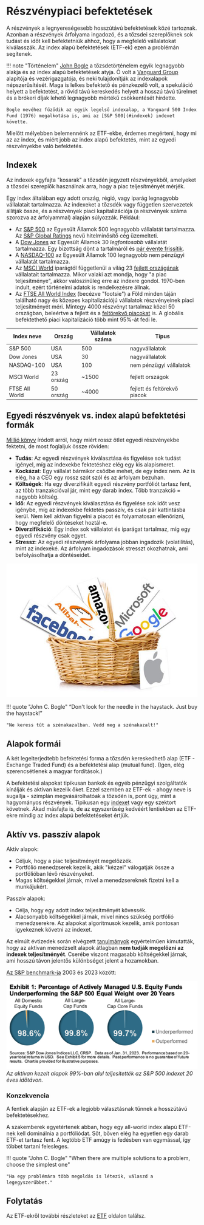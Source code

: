 # Részvénypiaci befektetések

A részvények a legnyereségesebb hosszútávú befektetések közé tartoznak. Azonban a részvények árfolyama ingadozó, és a tőzsdei szereplőknek sok tudást és időt kell befektetniük ahhoz, hogy a megfelelő vállalatokat kiválasszák. Az index alapú befektetések (ETF-ek) ezen a problémán segítenek.

!!! note "Történelem"
    [John Bogle](https://en.wikipedia.org/wiki/John_C._Bogle) a tőzsdetörténelem egyik legnagyobb alakja és az index alapú befektetések atyja. Ő volt a [Vanguard Group](https://en.wikipedia.org/wiki/The_Vanguard_Group) alapítója és vezérigazgatója, és neki tulajdonítják az indexalapok népszerűsítését. Maga is lelkes befektető és pénzkezelő volt, a spekuláció helyett a befektetést, a rövid távú kereskedés helyett a hosszú távú türelmet és a brókeri díjak lehető legnagyobb mértékű csökkentését hirdette.

    Bogle nevéhez fűződik az egyik legelső indexalap, a Vanguard 500 Index Fund (1976) megalkotása is, ami az [S&P 500](#indexek) indexet követte.

Mielőtt mélyebben belemennénk az ETF-ekbe, érdemes megérteni, hogy mi az az index, és miért jobb az index alapú befektetés, mint az egyedi részvényekbe való befektetés.

## Indexek

Az indexek egyfajta "kosarak" a tőzsdén jegyzett részvényekből, amelyeket a tőzsdei szereplők használnak arra, hogy a piac teljesítményét mérjék.

Egy index általában egy adott ország, régió, vagy iparág legnagyobb vállalatait tartalmazza. Az indexeket a tőzsdék vagy független szervezetek állítják össze, és a részvények piaci kapitalizációja (a részvények száma szorozva az árfolyammal) alapján súlyozzák. Például:

- Az [S&P 500](https://en.wikipedia.org/wiki/S%26P_500) az Egyesült Államok 500 legnagyobb vállalatát tartalmazza. Az [S&P Global Ratings](https://en.wikipedia.org/wiki/S%26P_Global_Ratings) nevű hitelminősítő cég üzemelteti.
- A [Dow Jones](https://en.wikipedia.org/wiki/Dow_Jones_Industrial_Average) az Egyesült Államok 30 *legfontosabb* vállalatát tartalmazza. Egy bizottság dönt a tartalmáról és [pár évente frissítik](https://en.wikipedia.org/wiki/Historical_components_of_the_Dow_Jones_Industrial_Average).
- A [NASDAQ-100](https://en.wikipedia.org/wiki/Nasdaq-100) az Egyesült Államok 100 legnagyobb nem pénzügyi vállalatát tartalmazza.
- Az [MSCI World](https://en.wikipedia.org/wiki/MSCI_World) iparágtól függetlenül a világ 23 [fejlett országának](https://en.wikipedia.org/wiki/Developed_market) vállalatait tartalmazza. Mikor valaki azt mondja, hogy "a piac teljesítménye", akkor valószínűleg erre az indexre gondol. 1970-ben indult, ezért történelmi adatok is rendelkezésre állnak.
- Az [FTSE All World Index](https://research.ftserussell.com/Analytics/FactSheets/temp/affafdfe-a680-4085-afd5-b1d90c25c411.pdf) (becézve "footsie") a Föld minden táján található nagy és közepes kapitalizációjú vállalatok részvényeinek piaci teljesítményét méri. Mintegy 4000 részvényt tartalmaz közel 50 országban, beleértve a fejlett és a [feltörekvő piacokat](https://en.wikipedia.org/wiki/Emerging_market) is. A globális befektethető piaci kapitalizáció több mint 95%-át fedi le.

| Index neve     | Ország    | Vállalatok száma | Típus                        |
| -------------- | --------- | ---------------- | ---------------------------- |
| S&P 500        | USA       | 500              | nagyvállalatok               |
| Dow Jones      | USA       | 30               | nagyvállalatok               |
| NASDAQ-100     | USA       | 100              | nem pénzügyi vállalatok      |
| MSCI World     | 23 ország | ~1500            | fejlett országok             |
| FTSE All World | 50 ország | ~4000            | fejlett és feltörekvő piacok |

## Egyedi részvények vs. index alapú befektetési formák

[Millió könyv](irodalom.md#konyvek) íródott arról, hogy miért rossz ötlet egyedi részvényekbe fektetni, de most foglaljuk össze röviden:

- **Tudás**: Az egyedi részvények kiválasztása és figyelése sok tudást igényel, míg az indexekbe fektetéshez elég egy kis alapismeret.
- **Kockázat**: Egy vállalat bármikor csődbe mehet, de egy index nem. Az is elég, ha a CEO egy rossz szót szól és az árfolyam bezuhan.
- **Költségek**: Ha egy diverzifikált egyedi részvény portfóliót tartasz fent, az több tranzakcióval jár, mint egy darab index. Több tranzakció = nagyobb költség.
- **Idő**: Az egyedi részvények kiválasztása és figyelése sok időt vesz igénybe, míg az indexekbe fektetés passzív, és csak pár kattintásba kerül. Nem kell aktívan figyelni a piacot és folyamatosan ellenőrizni, hogy megfelelő döntéseket hoztál-e.
- **Diverzifikáció**: Egy index sok vállalatot és iparágat tartalmaz, míg egy egyedi részvény csak egyet.
- **Stressz**: Az egyedi részvények árfolyama jobban ingadozik (volatilitás), mint az indexeké. Az árfolyam ingadozások stresszt okozhatnak, ami befolyásolhatja a döntéseidet.

![Basket](./assets/etf_basket.jpg)

!!! quote "John C. Bogle"
    “Don't look for the needle in the haystack. Just buy the haystack!”

    "Ne keress tűt a szénakazalban. Vedd meg a szénakazalt!"

## Alapok formái

A két legelterjedtebb befektetési forma a tőzsdén kereskedhető alap (ETF - Exchange Traded Fund) és a befektetési alap (mutual fund). (Igen, elég szerencsétlenek a magyar fordítások.)

A befektetési alapokat tipikusan bankok és egyéb pénzügyi szolgáltatók kínálják és aktívan kezelik őket. Ezzel szemben az ETF-ek - ahogy neve is sugallja - szimplán megvásárolhatóak a tőzsdén is, pont úgy, mint a hagyományos részvények. Tipikusan egy [indexet](#indexek) vagy egy szektort követnek. Akad másfajta is, de az egyszerűség kedvéért lentiekben az ETF-ekre mindig az index alapú befektetéseket értjük.

## Aktív vs. passzív alapok

Aktív alapok:

- Céljuk, hogy a piac teljesítményét megelőzzék.
- Portfólió menedzserek kezelik, akik "kézzel" válogatják össze a portfólióban lévő részvényeket.
- Magas költségekkel járnak, mivel a menedzsereknek fizetni kell a munkájukért.

Passzív alapok:

- Célja, hogy egy adott index teljesítményét kövessék.
- Alacsonyabb költségekkel járnak, mivel nincs szükség portfólió menedzserekre. Az alapokat algoritmusok kezelik, amik pontosan igyekeznek követni az indexet.
  
Az elmúlt évtizedek során elvégzett [tanulmányok](https://www.scirp.org/journal/paperinformation?paperid=92983) egyértelműen kimutatták, hogy az aktívan menedzselt alapok átlagban **nem tudják megelőzni az indexek teljesítményét**. Cserébe viszont magasabb költségekkel járnak, ami hosszú távon jelentős különbséget jelent a hozamokban.

[Az S&P benchmark-ja](https://www.spglobal.com/spdji/en/documents/research/research-more-equal-than-others-20-years-of-the-sp-500-equal-weight-index.pdf) 2003 és 2023 között:

![S&P 500](./assets/sp_benchmark_1.png)
*Az aktívan kezelt alapok 99%-ban alul teljesítették az S&P 500 indexet 20 éves időtávon.*

### Konzekvencia

A fentiek alapján az ETF-ek a legjobb választásnak tűnnek a hosszútávú befektetésekhez.

A szakemberek egyetértenek abban, hogy egy all-world index alapú ETF-nek kell dominálnia a portfóliódat. Sőt, bőven elég ha egyetlen egy darab ETF-et tartasz fent. A legtöbb ETF amúgy is fedésben van egymással, így többet tartani felesleges.

!!! quote "John C. Bogle"
    "When there are multiple solutions to a problem, choose the simplest one"

    "Ha egy problémára több megoldás is létezik, válaszd a legegyszerűbbet."

## Folytatás

Az ETF-ekről további részleteket az [ETF](etf.md) oldalon találsz.
